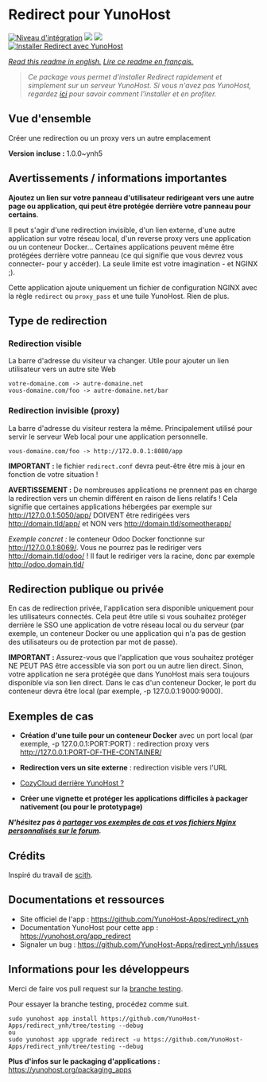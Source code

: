 # Redirect pour YunoHost

[![Niveau d'intégration](https://dash.yunohost.org/integration/redirect.svg)](https://dash.yunohost.org/appci/app/redirect) ![](https://ci-apps.yunohost.org/ci/badges/redirect.status.svg) ![](https://ci-apps.yunohost.org/ci/badges/redirect.maintain.svg)  
[![Installer Redirect avec YunoHost](https://install-app.yunohost.org/install-with-yunohost.svg)](https://install-app.yunohost.org/?app=redirect)

*[Read this readme in english.](./README.md)*
*[Lire ce readme en français.](./README_fr.md)*

> *Ce package vous permet d'installer Redirect rapidement et simplement sur un serveur YunoHost.
Si vous n'avez pas YunoHost, regardez [ici](https://yunohost.org/#/install) pour savoir comment l'installer et en profiter.*

## Vue d'ensemble

Créer une redirection ou un proxy vers un autre emplacement

**Version incluse :** 1.0.0~ynh5



## Avertissements / informations importantes

**Ajoutez un lien sur votre panneau d'utilisateur redirigeant vers une autre page ou application, qui peut être protégée derrière votre panneau pour certains**.

Il peut s'agir d'une redirection invisible, d'un lien externe, d'une autre application sur votre réseau local, d'un reverse proxy vers une application ou un conteneur Docker... Certaines applications peuvent même être protégées derrière votre panneau (ce qui signifie que vous devrez vous connecter- pour y accéder). La seule limite est votre imagination - et NGINX ;).

Cette application ajoute uniquement un fichier de configuration NGINX avec la règle `redirect` ou `proxy_pass` et une tuile YunoHost. Rien de plus.

## Type de redirection

### Redirection visible

La barre d'adresse du visiteur va changer. Utile pour ajouter un lien utilisateur vers un autre site Web

    votre-domaine.com -> autre-domaine.net
    vous-domaine.com/foo -> autre-domaine.net/bar

### Redirection invisible (proxy)

La barre d'adresse du visiteur restera la même. Principalement utilisé pour servir le serveur Web local pour une application personnelle.
    
    vous-domaine.com/foo -> http://172.0.0.1:8080/app

**IMPORTANT :** le fichier `redirect.conf` devra peut-être être mis à jour en fonction de votre situation !

**AVERTISSEMENT :** De nombreuses applications ne prennent pas en charge la redirection vers un chemin différent en raison de liens relatifs ! Cela signifie que certaines applications hébergées par exemple sur http://127.0.0.1:5050/app/ DOIVENT être redirigées vers http://domain.tld/app/ et NON vers http://domain.tld/someotherapp/

*Exemple concret :* le conteneur Odoo Docker fonctionne sur http://127.0.0.1:8069/. Vous ne pourrez pas le rediriger vers http://domain.tld/odoo/ ! Il faut le rediriger vers la racine, donc par exemple http://odoo.domain.tld/

## Redirection publique ou privée

En cas de redirection privée, l'application sera disponible uniquement pour les utilisateurs connectés. Cela peut être utile si vous souhaitez protéger derrière le SSO une application de votre réseau local ou du serveur (par exemple, un conteneur Docker ou une application qui n'a pas de gestion des utilisateurs ou de protection par mot de passe).

**IMPORTANT :** Assurez-vous que l'application que vous souhaitez protéger NE PEUT PAS être accessible via son port ou un autre lien direct. Sinon, votre application ne sera protégée que dans YunoHost mais sera toujours disponible via son lien direct. Dans le cas d'un conteneur Docker, le port du conteneur devra être local (par exemple, -p 127.0.0.1:9000:9000).

## Exemples de cas

- **Création d'une tuile pour un conteneur Docker** avec un port local (par exemple, -p 127.0.0.1:PORT:PORT) : redirection proxy vers http://127.0.0.1:PORT-OF-THE-CONTAINER/

- **Redirection vers un site externe** : redirection visible vers l'URL

- [CozyCloud derrière YunoHost ?](https://forum.cozy.io/t/cozy-cloud-sous-yunohost/616/11)

- **Créer une vignette et protéger les applications difficiles à packager nativement (ou pour le prototypage)**


**_N'hésitez pas à [partager vos exemples de cas et vos fichiers Nginx personnalisés sur le forum](https://forum.yunohost.org/t/2182)._**

## Crédits

Inspiré du travail de [scith](https://github.com/scith). 

## Documentations et ressources

* Site officiel de l'app : https://github.com/YunoHost-Apps/redirect_ynh
* Documentation YunoHost pour cette app : https://yunohost.org/app_redirect
* Signaler un bug : https://github.com/YunoHost-Apps/redirect_ynh/issues

## Informations pour les développeurs

Merci de faire vos pull request sur la [branche testing](https://github.com/YunoHost-Apps/redirect_ynh/tree/testing).

Pour essayer la branche testing, procédez comme suit.
```
sudo yunohost app install https://github.com/YunoHost-Apps/redirect_ynh/tree/testing --debug
ou
sudo yunohost app upgrade redirect -u https://github.com/YunoHost-Apps/redirect_ynh/tree/testing --debug
```

**Plus d'infos sur le packaging d'applications :** https://yunohost.org/packaging_apps
